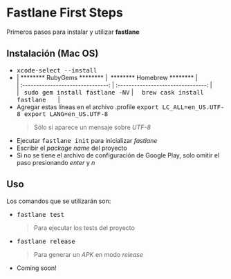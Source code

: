 # Fastlane First Steps

Primeros pasos para instalar y utilizar **fastlane**

## Instalación (Mac OS)
- <kbd>xcode-select --install</kbd>
- | ******** RubyGems ******** | &nbsp;******** Homebrew ******** |<br>
 | :-------------------------------: | :--------------------------------: |<br>
| &nbsp;&nbsp;<kbd>sudo gem install fastlane -NV</kbd> | &nbsp;&nbsp;&nbsp;&nbsp;<kbd>brew cask install fastlane</kbd>&nbsp;&nbsp;&nbsp;&nbsp;&nbsp;&nbsp; | 
- Agregar estas líneas en el archivo .profile
		<kbd>export LC_ALL=en_US.UTF-8
		export LANG=en_US.UTF-8</kbd>
	> Sólo si aparece un mensaje sobre *UTF-8*
- Ejecutar <kbd>fastlane init</kbd>	para inicializar *fastlane*
- Escribir el *package name* del proyecto
- Si no se tiene el archivo de configuración de Google Play, solo omitir el paso presionando *enter* y *n*
	
## Uso

Los comandos que se utilizarán son:
- <kbd>fastlane test</kbd>
	> Para ejecutar los tests del proyecto
- <kbd>fastlane release</kbd>
	> Para generar un *APK* en modo *release*
- Coming soon!
				
